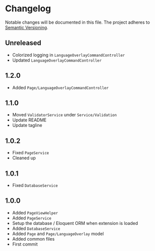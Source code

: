 Changelog
=========

Notable changes will be documented in this file. The project adheres to [Semantic Versioning].

Unreleased
----------

* Colorized logging in `LanguageOverlayCommandController`
* Updated `LanguageOverlayCommandController`

1.2.0
-----

* Added `Page/LanguageOverlayCommandController`

1.1.0
-----

* Moved `ValidatorService` under `Service/Validation`
* Update README
* Update tagline

1.0.2
-----

* Fixed `PageService`
* Cleaned up

1.0.1
-----

* Fixed `DatabaseService`

1.0.0
-----

* Added `PageViewHelper`
* Added `PageService`
* Setup the database / Eloquent ORM when extension is loaded
* Added `DatabaseService`
* Added `Page` and `Page/LanguageOverlay` model
* Added common files
* First commit

[Semantic Versioning]: http://semver.org "Semantic Versioning"